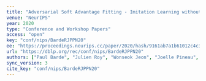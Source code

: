 ```yaml
---
title: "Adversarial Soft Advantage Fitting - Imitation Learning without Policy Optimization."
venue: "NeurIPS"
year: 2020
type: "Conference and Workshop Papers"
access: "open"
key: "conf/nips/BardeRJPPN20"
ee: "https://proceedings.neurips.cc/paper/2020/hash/9161ab7a1b61012c4c303f10b4c16b2c-Abstract.html"
url: "https://dblp.org/rec/conf/nips/BardeRJPPN20"
authors: ["Paul Barde", "Julien Roy", "Wonseok Jeon", "Joelle Pineau", "Chris Pal", "Derek Nowrouzezahrai"]
sync_version: 3
cite_key: "conf/nips/BardeRJPPN20"
---
```

